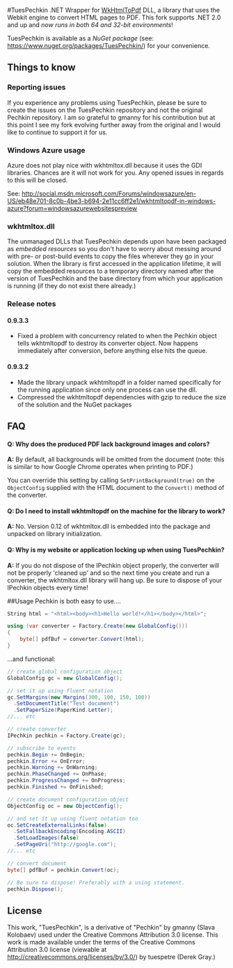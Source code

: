 #TuesPechkin
.NET Wrapper for [WkHtmlToPdf](http://github.com/antialize/wkhtmltopdf) DLL, a library that uses the Webkit engine to convert HTML pages to PDF. This fork supports .NET 2.0 and up and *now runs in both 64 and 32-bit environments*!

TuesPechkin is available as a *NuGet package* (see: https://www.nuget.org/packages/TuesPechkin/) for your convenience.



## Things to know



### Reporting issues
If you experience any problems using TuesPechkin, please be sure to create the issues on the TuesPechkin repository and not the original Pechkin repository. I am so grateful to gmanny for his contribution but at this point I see my fork evolving further away from the original and I would like to continue to support it for us.



### Windows Azure usage
Azure does not play nice with wkhtmltox.dll because it uses the GDI libraries. Chances are it will not work for you. Any opened issues in regards to this will be closed.

See: http://social.msdn.microsoft.com/Forums/windowsazure/en-US/eb48e701-8c0b-4be3-b694-2e11cc6ff2e1/wkhtmltopdf-in-windows-azure?forum=windowsazurewebsitespreview



### wkhtmltox.dll 
The unmanaged DLLs that TuesPechkin depends upon have been packaged as *embedded resources* so you don't have to worry about messing around with pre- or post-build events to copy the files wherever they go in your solution. When the library is first accessed in the application lifetime, it will copy the embedded resources to a temporary directory named after the version of TuesPechkin and the base directory from which your application is running (if they do not exist there already.)



### Release notes

#### 0.9.3.3
- Fixed a problem with concurrency related to when the Pechkin object tells wkhtmltopdf to destroy its converter object. Now happens immediately after conversion, before anything else hits the queue.

#### 0.9.3.2
- Made the library unpack wkhtmltopdf in a folder named specifically for the running application since only one process can use the dll.
- Compressed the wkhtmltopdf dependencies with gzip to reduce the size of the solution and the NuGet packages



## FAQ

#### Q: Why does the produced PDF lack background images and colors? ###

**A:** By default, all backgrounds will be omitted from the document (note: this is similar to how Google Chrome operates when printing to PDF.)

You can override this setting by calling `SetPrintBackground(true)` on the `ObjectConfig` supplied with the HTML document to the `Convert()` method of the converter.

#### Q: Do I need to install wkhtmltopdf on the machine for the library to work? ###

**A:** No. Version 0.12 of wkhtmltox.dll is embedded into the package and unpacked on library initialization.

#### Q: Why is my website or application locking up when using TuesPechkin?

**A:** If you do not dispose of the IPechkin object properly, the converter will not be properly 'cleaned up' and so the next time you create and run a converter, the wkhtmltox.dll library will hang up. Be sure to dispose of your IPechkin objects every time!



##Usage
Pechkin is both easy to use....

```csharp
String html = "<html><body><h1>Hello world!</h1></body></html>";

using (var converter = Factory.Create(new GlobalConfig()))
{
    byte[] pdfBuf = converter.Convert(html);
}
```

...and functional:

```csharp
// create global configuration object
GlobalConfig gc = new GlobalConfig();

// set it up using fluent notation
gc.SetMargins(new Margins(300, 100, 150, 100))
  .SetDocumentTitle("Test document")
  .SetPaperSize(PaperKind.Letter);
//... etc

// create converter
IPechkin pechkin = Factory.Create(gc);

// subscribe to events
pechkin.Begin += OnBegin;
pechkin.Error += OnError;
pechkin.Warning += OnWarning;
pechkin.PhaseChanged += OnPhase;
pechkin.ProgressChanged += OnProgress;
pechkin.Finished += OnFinished;

// create document configuration object
ObjectConfig oc = new ObjectConfig();

// and set it up using fluent notation too
oc.SetCreateExternalLinks(false)
  .SetFallbackEncoding(Encoding.ASCII)
  .SetLoadImages(false)
  .SetPageUri("http://google.com");
//... etc

// convert document
byte[] pdfBuf = pechkin.Convert(oc);

// Be sure to dispose! Preferably with a using statement.
pechkin.Dispose();
```

License
-------

This work, "TuesPechkin", is a derivative of "Pechkin" by gmanny (Slava Kolobaev) used under the Creative Commons Attribution 3.0 license. This work is made available under the terms of the Creative Commons Attribution 3.0 license (viewable at http://creativecommons.org/licenses/by/3.0/) by tuespetre (Derek Gray.)
